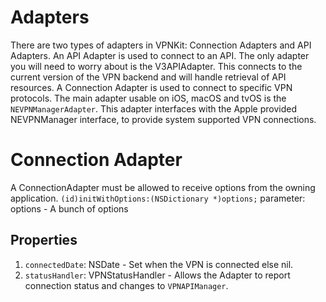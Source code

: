 # Adapters
There are two types of adapters in VPNKit: Connection Adapters and API Adapters.
An API Adapter is used to connect to an API. The only adapter you will need to worry about is the V3APIAdapter. This connects to the current version of the VPN backend and will handle retrieval of API resources. 
A Connection Adapter is used to connect to specific VPN protocols. The main adapter usable on iOS, macOS and tvOS is the `NEVPNManagerAdapter`. This adapter interfaces with the Apple provided NEVPNManager interface, to provide system supported VPN connections.

# Connection Adapter
  A ConnectionAdapter must be allowed to receive options from the owning application.
  `(id)initWithOptions:(NSDictionary *)options;`
    parameter: options - A bunch of options

## Properties
 1. `connectedDate`: NSDate - Set when the VPN is connected else nil.
 2. `statusHandler`: VPNStatusHandler - Allows the Adapter to report connection status and changes to `VPNAPIManager`.
